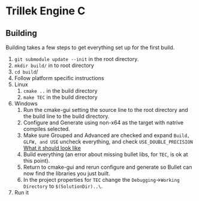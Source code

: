 # Trillek Engine C

## Building
Building takes a few steps to get everything set up for the first build.

1. `git submodule update --init` in the root directory.
2. `mkdir build/` in to root directory
3. `cd build`/
4. Follow platform specific instructions
 1. Linux
    1. `cmake ..` in the build directory
    2. `make TEC` in the build directory
 2. Windows
    1. Run the cmake-gui setting the source line to the root directory and the build line to the build directory.
    2. Configure and Generate using non-x64 as the target with natrive compiles selected.
    3. Make sure Grouped and Advanced are checked and expand `Build, GLFW, and USE` uncheck everything, and check `USE_DOUBLE_PRECISION` [What it should look like](http://i.imgur.com/njVBANf.png)
    4. Build everything (an error about missing bullet libs, for `TEC`, is ok at this point).
    5. Return to cmake-gui and rerun configure and generate so Bullet can now find the libraries you just built.
    6. In the project properties for `TEC` change the `Debugging`->`Working Directory` to `$(SolutionDir)..\`.
5. Run it
